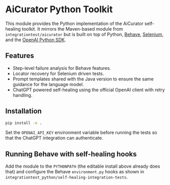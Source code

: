 # AiCurator Python Toolkit

This module provides the Python implementation of the AiCurator self-healing toolkit. It mirrors the Maven-based module
from `integrationtest/aicurator` but is built on top of Python, [Behave](https://behave.readthedocs.io/), [Selenium](https://www.selenium.dev/),
and the [OpenAI Python SDK](https://github.com/openai/openai-python).

## Features

* Step-level failure analysis for Behave features.
* Locator recovery for Selenium driven tests.
* Prompt templates shared with the Java version to ensure the same guidance for the language model.
* ChatGPT powered self-healing using the official OpenAI client with retry handling.

## Installation

```bash
pip install -e .
```

Set the `OPENAI_API_KEY` environment variable before running the tests so that the ChatGPT integration can authenticate.

## Running Behave with self-healing hooks

Add the module to the `PYTHONPATH` (the editable install above already does that) and configure the Behave
`environment.py` hooks as shown in `integrationtest_python/self-healing-integration-tests`.
